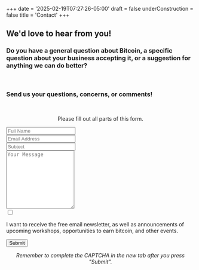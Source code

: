 +++
date = '2025-02-19T07:27:26-05:00'
draft = false
underConstruction = false
title = 'Contact'
+++

<form target="_blank" action="https://formsubmit.co/d102e88eea9604b3922972d184399313" method="POST">

## We'd love to hear from you!

  <div class="article">

### Do you have a general question about Bitcoin, a specific question about your business accepting it, or a suggestion for anything we can do better?

  <br>

### Send us your questions, concerns, or comments!

  </div>

  <br>

  <p style="text-align: center;">Please fill out all parts of this form.</p>

  <div class="form-group">
    <div class="form-row">
      <div class="col">
        <input type="text" name="name" class="form-control" placeholder="Full Name" required>
      </div>
      <div class="col">
        <input type="email" name="email" class="form-control" placeholder="Email Address" required>
      </div>
      <div class="col">
        <input type="text" name="subject" class="form-control" placeholder="Subject" required>
      </div>
    </div>
  </div>
  <div class="form-group">
    <textarea placeholder="Your Message" class="textarea form-control" name="message" rows="10" required></textarea>
  </div>
  <div class="form-control">
    <input type="checkbox" name="join-mailing-list" value="yes" style="display: inline-block;">
    <p>I want to receive the free email newsletter, as well as announcements of upcoming workshops, opportunities to earn bitcoin, and other events.</p></input>
  </div>
  <button type="submit" class="form-button">Submit</button>
</form>

<center>

<i>Remember to complete the CAPTCHA in the new tab after you press "Submit".</i>

</center>
